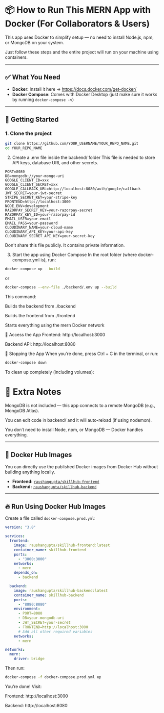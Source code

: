 # 📦 How to Run This MERN App with Docker (For Collaborators & Users)

This app uses Docker to simplify setup — no need to install Node.js, npm, or MongoDB on your system.

Just follow these steps and the entire project will run on your machine using containers.

---

## ✅ What You Need

- **Docker**: Install it here → https://docs.docker.com/get-docker/
- **Docker Compose**: Comes with Docker Desktop (just make sure it works by running `docker-compose -v`)

---

## 🚀 Getting Started

### 1. **Clone the project**

```bash
git clone https://github.com/YOUR_USERNAME/YOUR_REPO_NAME.git
cd YOUR_REPO_NAME
```

2. Create a .env file inside the backend/ folder
   This file is needed to store API keys, database URI, and other secrets.

```env
PORT=8080
DB=mongodb://your-mongo-uri
GOOGLE_CLIENT_ID=xxx
GOOGLE_CLIENT_SECRET=xxx
GOOGLE_CALLBACK_URL=http://localhost:8080/auth/google/callback
JWT_SECRET=your-jwt-secret
STRIPE_SECRET_KEY=your-stripe-key
FRONTEND=http://localhost:3000
NODE_ENV=development
RAZORPAY_SECRET_KEY=your-razorpay-secret
RAZORPAY_KEY_ID=your-razorpay-id
EMAIL_USER=your-email
EMAIL_PASS=your-password
CLOUDINARY_NAME=your-cloud-name
CLOUDINARY_API_KEY=your-api-key
CLOUDINARY_SECRET_API_KEY=your-secret-key
```

Don't share this file publicly. It contains private information.

3. Start the app using Docker Compose
   In the root folder (where docker-compose.yml is), run:

```bash
docker-compose up --build
```

or

```bash
docker-compose --env-file ./backend/.env up --build
```

This command:

Builds the backend from ./backend

Builds the frontend from ./frontend

Starts everything using the mern Docker network

🔗 Access the App
Frontend: http://localhost:3000

Backend API: http://localhost:8080

🛑 Stopping the App
When you're done, press Ctrl + C in the terminal, or run:

```bash
docker-compose down
```

To clean up completely (including volumes):

# 🧠 Extra Notes

MongoDB is not included — this app connects to a remote MongoDB (e.g., MongoDB Atlas).

You can edit code in backend/ and it will auto-reload (if using nodemon).

You don’t need to install Node, npm, or MongoDB — Docker handles everything.

---

## 📌 Docker Hub Images

You can directly use the published Docker images from Docker Hub without building anything locally.

- **Frontend:** [`raushangupta/skillhub-frontend`](https://hub.docker.com/r/raushangupta/skillhub-frontend)
- **Backend:** [`raushangupta/skillhub-backend`](https://hub.docker.com/r/raushangupta/skillhub-backend)

---

## 🔥 Run Using Docker Hub Images

Create a file called `docker-compose.prod.yml`:

```yaml
version: "3.8"

services:
  frontend:
    image: raushangupta/skillhub-frontend:latest
    container_name: skillhub-frontend
    ports:
      - "3000:3000"
    networks:
      - mern
    depends_on:
      - backend

  backend:
    image: raushangupta/skillhub-backend:latest
    container_name: skillhub-backend
    ports:
      - "8080:8080"
    environment:
      - PORT=8080
      - DB=your-mongodb-uri
      - JWT_SECRET=your-secret
      - FRONTEND=http://localhost:3000
      # Add all other required variables
    networks:
      - mern

networks:
  mern:
    driver: bridge
```

Then run:

```bash
docker-compose -f docker-compose.prod.yml up
```

You’re done! Visit:

Frontend: http://localhost:3000

Backend: http://localhost:8080
